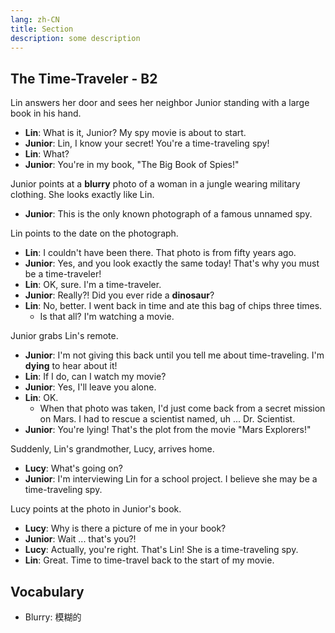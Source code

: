 ```yaml
---
lang: zh-CN
title: Section
description: some description
---
```


## The Time-Traveler - B2

Lin answers her door and sees her neighbor Junior standing with a large book in his hand.

- **Lin**: What is it, Junior? My spy movie is about to start.
- **Junior**: Lin, I know your secret! You're a time-traveling spy!
- **Lin**: What?
- **Junior**: You're in my book, "The Big Book of Spies!"

Junior points at a **blurry** photo of a woman in a jungle wearing military clothing. She looks exactly like Lin.

- **Junior**: This is the only known photograph of a famous unnamed spy.

Lin points to the date on the photograph.

- **Lin**: I couldn't have been there. That photo is from fifty years ago.
- **Junior**: Yes, and you look exactly the same today! That's why you must be a time-traveler!
- **Lin**: OK, sure. I'm a time-traveler.
- **Junior**: Really?! Did you ever ride a **dinosaur**?
- **Lin**: No, better. I went back in time and ate this bag of chips three times.
  - Is that all? I'm watching a movie.

Junior grabs Lin's remote.

- **Junior**: I'm not giving this back until you tell me about time-traveling. I'm **dying** to hear about it!
- **Lin**: If I do, can I watch my movie?
- **Junior**: Yes, I'll leave you alone.
- **Lin**: OK.
  - When that photo was taken, I'd just come back from a secret mission on Mars. I had to rescue a scientist named, uh ... Dr. Scientist.
- **Junior**: You're lying! That's the plot from the movie "Mars Explorers!"

Suddenly, Lin's grandmother, Lucy, arrives home.

- **Lucy**: What's going on?
- **Junior**: I'm interviewing Lin for a school project. I believe she may be a time-traveling spy.

Lucy points at the photo in Junior's book.

- **Lucy**: Why is there a picture of me in your book?
- **Junior**: Wait ... that's you?!
- **Lucy**: Actually, you're right. That's Lin! She is a time-traveling spy.
- **Lin**: Great. Time to time-travel back to the start of my movie.

## Vocabulary

- Blurry: 模糊的
